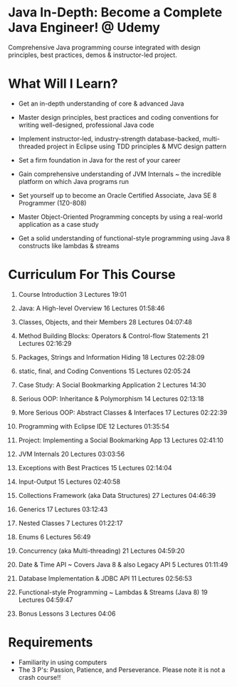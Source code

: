 # Java In-Depth: Become a Complete Java Engineer! @ Udemy
Comprehensive Java programming course integrated with design principles, best practices, demos & instructor-led project.

# What Will I Learn?

-	Get an in-depth understanding of core & advanced Java

-	Master design principles, best practices and coding conventions for writing well-designed, professional Java code

-	Implement instructor-led, industry-strength database-backed, multi-threaded project in Eclipse using TDD principles & MVC design pattern

-	Set a firm foundation in Java for the rest of your career

-	Gain comprehensive understanding of JVM Internals ~ the incredible platform on which Java programs run

-	Set yourself up to become an Oracle Certified Associate, Java SE 8 Programmer (1Z0-808)

-	Master Object-Oriented Programming concepts by using a real-world application as a case study

-	Get a solid understanding of functional-style programming using Java 8 constructs like lambdas & streams

# Curriculum For This Course

1.	Course Introduction 3 Lectures 19:01

2.	Java: A High-level Overview 16 Lectures 01:58:46

3.	Classes, Objects, and their Members 28 Lectures 04:07:48

4.	Method Building Blocks: Operators & Control-flow Statements 21 Lectures 02:16:29

5.	Packages, Strings and Information Hiding 18 Lectures 02:28:09

6.	static, final, and Coding Conventions 15 Lectures 02:05:24

7.	Case Study: A Social Bookmarking Application 2 Lectures 14:30

8.	Serious OOP: Inheritance & Polymorphism 14 Lectures 02:13:18

9.	More Serious OOP: Abstract Classes & Interfaces 17 Lectures 02:22:39

10.	Programming with Eclipse IDE 12 Lectures 01:35:54

11.	Project: Implementing a Social Bookmarking App 13 Lectures 02:41:10

12.	JVM Internals 20 Lectures 03:03:56

13.	Exceptions with Best Practices 15 Lectures 02:14:04

14.	Input-Output 15 Lectures 02:40:58

15.	Collections Framework (aka Data Structures) 27 Lectures 04:46:39

16.	Generics 17 Lectures 03:12:43

17.	Nested Classes 7 Lectures 01:22:17

18.	Enums 6 Lectures 56:49

19.	Concurrency (aka Multi-threading) 21 Lectures 04:59:20

20.	Date & Time API ~ Covers Java 8 & also Legacy API 5 Lectures 01:11:49

21.	Database Implementation & JDBC API 11 Lectures 02:56:53

22.	Functional-style Programming ~ Lambdas & Streams (Java 8) 19 Lectures 04:59:47

23.	Bonus Lessons 3 Lectures 04:06



# Requirements
-	Familiarity in using computers
-	The 3 P's: Passion, Patience, and Perseverance. Please note it is not a crash course!!

